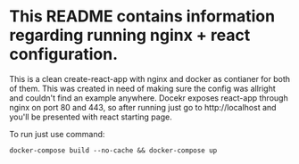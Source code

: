 # This README contains information regarding running nginx + react configuration.

This is a clean create-react-app with nginx and docker as contianer for both of them. This was created in need of making sure the config was allright and couldn't find an example anywhere.
Docekr exposes react-app through nginx on port 80 and 443, so after running just go to http://localhost and you'll be presented with react starting page.


To run just use command:

```
docker-compose build --no-cache && docker-compose up
```

